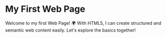 # My First Web Page

Welcome to my first Web Page! 🌍 With HTML5, I can create structured and semantic web content easily. Let's explore the basics together!
